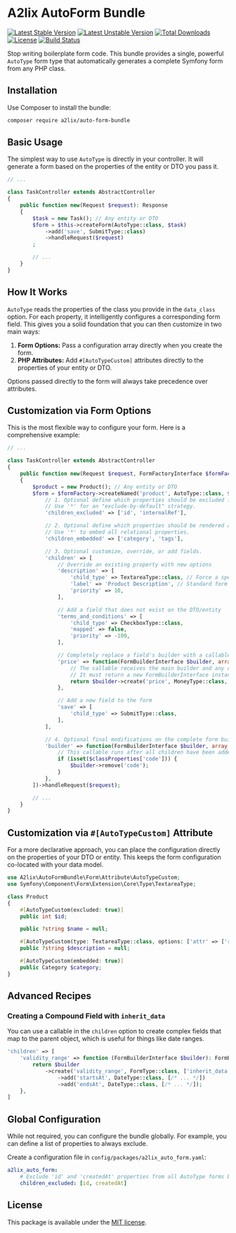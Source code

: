 # A2lix AutoForm Bundle

[![Latest Stable Version](https://poser.pugx.org/a2lix/auto-form-bundle/v/stable)](https://packagist.org/packages/a2lix/auto-form-bundle)
[![Latest Unstable Version](https://poser.pugx.org/a2lix/auto-form-bundle/v/unstable)](https://packagist.org/packages/a2lix/auto-form-bundle)
[![Total Downloads](https://poser.pugx.org/a2lix/auto-form-bundle/downloads)](https://packagist.org/packages/a2lix/auto-form-bundle)
[![License](https://poser.pugx.org/a2lix/auto-form-bundle/license)](https://packagist.org/packages/a2lix/auto-form-bundle)
[![Build Status](https://github.com/a2lix/AutoFormBundle/actions/workflows/ci.yml/badge.svg)](https://github.com/a2lix/AutoFormBundle/actions/workflows/ci.yml)

Stop writing boilerplate form code. This bundle provides a single, powerful `AutoType` form type that automatically generates a complete Symfony form from any PHP class.

## Installation

Use Composer to install the bundle:

```bash
composer require a2lix/auto-form-bundle
```

## Basic Usage

The simplest way to use `AutoType` is directly in your controller. It will generate a form based on the properties of the entity or DTO you pass it.

```php
// ...

class TaskController extends AbstractController
{
    public function new(Request $request): Response
    {
        $task = new Task(); // Any entity or DTO
        $form = $this->createForm(AutoType::class, $task)
            ->add('save', SubmitType::class)
            ->handleRequest($request)
        ;

        // ...
    }
}
```

## How It Works

`AutoType` reads the properties of the class you provide in the `data_class` option. For each property, it intelligently configures a corresponding form field. This gives you a solid foundation that you can then customize in two main ways:

1.  **Form Options:** Pass a configuration array directly when you create the form.
2.  **PHP Attributes:** Add `#[AutoTypeCustom]` attributes directly to the properties of your entity or DTO.

Options passed directly to the form will always take precedence over attributes.

## Customization via Form Options

This is the most flexible way to configure your form. Here is a comprehensive example:

```php
// ...

class TaskController extends AbstractController
{
    public function new(Request $request, FormFactoryInterface $formFactory): Response
    {
        $product = new Product(); // Any entity or DTO
        $form = $formFactory->createNamed('product', AutoType::class, $product, [
            // 1. Optional define which properties should be excluded from the form.
            // Use '*' for an "exclude-by-default" strategy.
            'children_excluded' => ['id', 'internalRef'],

            // 2. Optional define which properties should be rendered as embedded forms.
            // Use '*' to embed all relational properties.
            'children_embedded' => ['category', 'tags'],

            // 3. Optional customize, override, or add fields.
            'children' => [
                // Override an existing property with new options
                'description' => [
                    'child_type' => TextareaType::class, // Force a specific form type
                    'label' => 'Product Description', // Standard form options
                    'priority' => 10, 
                ],

                // Add a field that does not exist on the DTO/entity
                'terms_and_conditions' => [
                    'child_type' => CheckboxType::class,
                    'mapped' => false,
                    'priority' => -100,
                ],

                // Completely replace a field's builder with a callable
                'price' => function(FormBuilderInterface $builder, array $propAttributeOptions): FormBuilderInterface {
                    // The callable receives the main builder and any options from a potential attribute.
                    // It must return a new FormBuilderInterface instance.
                    return $builder->create('price', MoneyType::class, ['currency' => 'EUR']);
                },

                // Add a new field to the form
                'save' => [
                    'child_type' => SubmitType::class,
                ],
            ],

            // 4. Optional final modifications on the complete form builder.
            'builder' => function(FormBuilderInterface $builder, array $classProperties): void {
                // This callable runs after all children have been added.
                if (isset($classProperties['code'])) {
                    $builder->remove('code');
                }
            },
        ])->handleRequest($request);

        // ...
    }
}

```

## Customization via `#[AutoTypeCustom]` Attribute

For a more declarative approach, you can place the configuration directly on the properties of your DTO or entity. This keeps the form configuration co-located with your data model.

```php
use A2lix\AutoFormBundle\Form\Attribute\AutoTypeCustom;
use Symfony\Component\Form\Extension\Core\Type\TextareaType;

class Product
{
    #[AutoTypeCustom(excluded: true)]
    public int $id;

    public ?string $name = null;

    #[AutoTypeCustom(type: TextareaType::class, options: ['attr' => ['rows' => 5]])]
    public ?string $description = null;

    #[AutoTypeCustom(embedded: true)]
    public Category $category;
}
```

## Advanced Recipes

### Creating a Compound Field with `inherit_data`

You can use a callable in the `children` option to create complex fields that map to the parent object, which is useful for things like date ranges.

```php
'children' => [
    'validity_range' => function (FormBuilderInterface $builder): FormBuilderInterface {
        return $builder
            ->create('validity_range', FormType::class, ['inherit_data' => true])
                ->add('startsAt', DateType::class, [/* ... */])
                ->add('endsAt', DateType::class, [/* ... */]);
    },
]
```

## Global Configuration

While not required, you can configure the bundle globally. For example, you can define a list of properties to always exclude.

Create a configuration file in `config/packages/a2lix_auto_form.yaml`:

```yaml
a2lix_auto_form:
    # Exclude 'id' and 'createdAt' properties from all AutoType forms by default
    children_excluded: [id, createdAt]
```

## License

This package is available under the [MIT license](LICENSE).